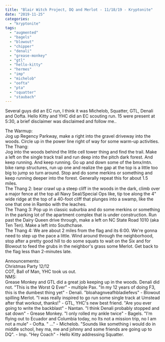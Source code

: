```yaml
---
title: "Blair Witch Project, DQ and Merlot - 11/18/19 - Kryptonite"
date: "2019-11-25"
categories: 
  - "kryptonite"
tags: 
  - "augmented"
  - "bagels"
  - "blowout"
  - "chipper"
  - "denali"
  - "grease-monkey"
  - "gtl"
  - "hello-kitty"
  - "hermes"
  - "imp"
  - "michelob"
  - "oofta"
  - "pta"
  - "squatter"
  - "staubach"
---
```


Several guys did an EC run, I think it was Michelob, Squatter, GTL, Denali and Oofta. Hello Kitty and YHC did an EC scouting run. 15 were present at 5:30, a brief disclaimer was disclaimed and follow me..

The Warmup:  
Jog up Regency Parkway, make a right into the gravel driveway into the woods. Circle up in the power line right of way for some warm-up activities.  
The Thang:  
Jog into the woods behind the little cell tower thing and find the trail. Make a left on the single track trail and run deep into the pitch dark forest. And keep running. And keep running. Go up and down some of the bmx/mtn. bike ramp structures, run up one and realize the gap at the top is a little too big to jump so turn around. Stop and do some merkins or something and keep running deeper into the forest. Generally repeat this for about 1.5 miles.  
The Thang 2: bear crawl up a steep cliff in the woods in the dark, climb over a major fence at the top all Navy Seal/Special Ops like, tip toe along the 4" wide ridge at the top of a 40-foot cliff that plunges into a swamp, like the one that one in Rambo with the leaches.  
The Thang 3: Pop up in classic suburbia and do some merkins or something in the parking lot of the apartment complex that is under construction. Run past the Dairy Queen drive through, make a left on NC State Road 1010 (aka Ten Ten). Make a left into Southchase.  
The Thang 4: We are about 2 miles from the flag and its 6:00. We're gonna need to step up the pace a little. Wind around through the neighborhood, stop after a pretty good hill to do some squats to wait on the Six and for Blowout to feed the grubs in the neighbor's grass some Merlot. Get back to the flag less than 2-minutes late.

Announcements:  
Christmas Party 12/12  
COT, Ball of Man, YHC took us out.  
NMS:  
Grease Monkey and GTL did a great job keeping up in the woods. Denali did not. "This is the Worst Q Ever" - multiple Pax. "In my 12 years of doing F3, this is the dumbest thing yet" - Denali. "bloahagnveafhbladiefevs" - Blowout spilling Merlot. "I was really inspired to go run some single track at Umstead after that workout, thanks!" - GTL, YHC's new best friend. "Are you ever going to write the backblast" - Nantan. "I think Denali probably stopped and sat down" - Grease Monkey. "I only rolled my ankle twice" - Bagels. "I'm flying out to Ecuador and Columbia today, no Its not a mission trip, no I am not a mule" - Oofta. " ..." - Michelob. "Sounds like something i would do in middle school, hey ma, me and johnny and some friends are going up to DQ". - Imp. "Hey Coach" - Hello Kitty addressing Squatter.
